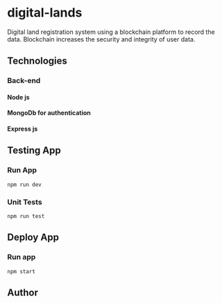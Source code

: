 # digital-lands
Digital land registration system using a blockchain platform to record the data.
Blockchain increases the security and integrity of user data.
## Technologies
### Back-end
#### Node js
#### MongoDb for authentication
#### Express js
## Testing App
### Run App
```
npm run dev
```
### Unit Tests
```
npm run test
```
## Deploy App
### Run app
```
npm start
```

## Author
### PHILIP WALUISACHI
### EMAIL: philipwaluisachi@gmail.com

## LICENCE
### MIT
